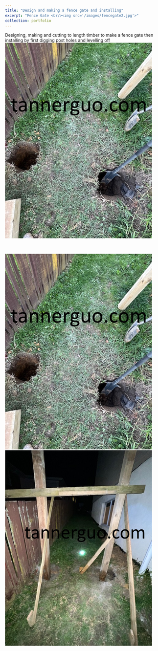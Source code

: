 ```yaml
---
title: "Design and making a fence gate and installing"
excerpt: "Fence Gate <br/><img src='/images/fencegate2.jpg'>"
collection: portfolio
---
```


Designing, making and cutting to length timber to make a fence gate then installing by first digging post holes and levelling off
<img src='/images/fencegate1.jpg'>

<br/>
<br/>
<img src='/images/fencegate1.jpg'>
<img src='/images/fencegate2.jpg'>

